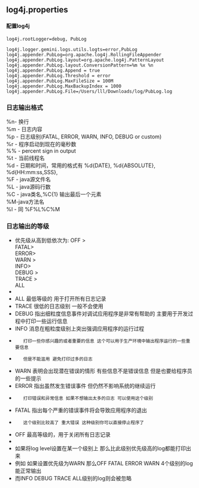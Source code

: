 ## log4j.properties

#### 配置log4j

```properties
log4j.rootLogger=debug, PubLog

log4j.logger.gemini.logs.utils.logts=error,PubLog
log4j.appender.PubLog=org.apache.log4j.RollingFileAppender
log4j.appender.PubLog.layout=org.apache.log4j.PatternLayout
log4j.appender.PubLog.layout.ConversionPattern=%m %x %n
log4j.appender.PubLog.Append = true
log4j.appender.PubLog.Threshold = error
log4j.appender.PubLog.MaxFileSize = 100M
log4j.appender.PubLog.MaxBackupIndex = 1000
log4j.appender.PubLog.File=/Users/lll/Downloads/log/PubLog.log
```


### 日志输出格式

%n- 换行  
%m - 日志内容  
%p - 日志级别(FATAL, ERROR, WARN, INFO, DEBUG or custom)  
%r - 程序启动到现在的毫秒数  
%% - percent sign in output  
%t - 当前线程名  
%d - 日期和时间，常用的格式有 %d{DATE}, %d{ABSOLUTE},   %d{HH:mm:ss,SSS},  
%F - java源文件名  
%L - java源码行数  
%C - java类名,%C{1} 输出最后一个元素  
%M-java方法名  
%l - 同 %F%L%C%M  
 ### 日志输出的等级

* 优先级从高到低依次为:
OFF >   
FATAL>   
ERROR>   
WARN >  
INFO>  
DEBUG >  
TRACE >  
ALL
*
*  ALL    最低等级的 用于打开所有日志记录
*  TRACE  很低的日志级别 一般不会使用
*  DEBUG  指出细粒度信息事件对调试应用程序是非常有帮助的 主要用于开发过程中打印一些运行信息
*  INFO   消息在粗粒度级别上突出强调应用程序的运行过程
*        打印一些你感兴趣的或者重要的信息 这个可以用于生产环境中输出程序运行的一些重要信息
*        但是不能滥用 避免打印过多的日志
*  WARN   表明会出现潜在错误的情形 有些信息不是错误信息 但是也要给程序员的一些提示
*  ERROR  指出虽然发生错误事件 但仍然不影响系统的继续运行
*        打印错误和异常信息 如果不想输出太多的日志 可以使用这个级别
*  FATAL  指出每个严重的错误事件将会导致应用程序的退出
*        这个级别比较高了 重大错误 这种级别你可以直接停止程序了
*  OFF    最高等级的，用于关闭所有日志记录
*
*  如果将log level设置在某一个级别上 那么比此级别优先级高的log都能打印出来
*  例如 如果设置优先级为WARN 那么OFF FATAL ERROR WARN 4个级别的log能正常输出
*  而INFO DEBUG TRACE ALL级别的log则会被忽略
